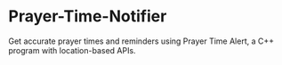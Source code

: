 # Prayer-Time-Notifier
Get accurate prayer times and reminders using Prayer Time Alert, a C++ program with location-based APIs.
